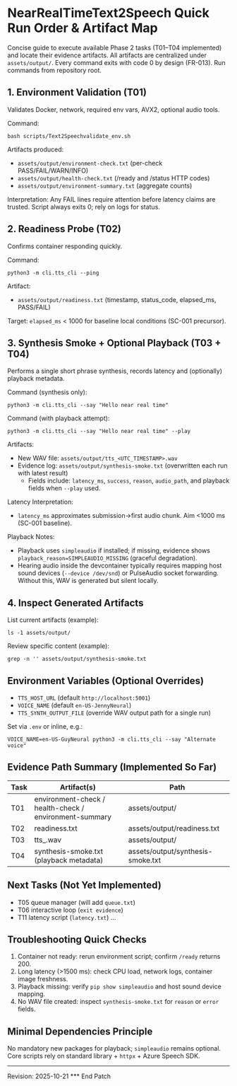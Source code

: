# NearRealTimeText2Speech Quick Run Order & Artifact Map

Concise guide to execute available Phase 2 tasks (T01–T04 implemented) and locate their evidence artifacts. All artifacts are centralized under `assets/output/`. Every command exits with code 0 by design (FR-013). Run commands from repository root.

## 1. Environment Validation (T01)
Validates Docker, network, required env vars, AVX2, optional audio tools.

Command:
```
bash scripts/Text2Speechvalidate_env.sh
```
Artifacts produced:
- `assets/output/environment-check.txt` (per-check PASS/FAIL/WARN/INFO)
- `assets/output/health-check.txt` (/ready and /status HTTP codes)
- `assets/output/environment-summary.txt` (aggregate counts)

Interpretation: Any FAIL lines require attention before latency claims are trusted. Script always exits 0; rely on logs for status.

## 2. Readiness Probe (T02)
Confirms container responding quickly.

Command:
```
python3 -m cli.tts_cli --ping
```
Artifact:
- `assets/output/readiness.txt` (timestamp, status_code, elapsed_ms, PASS/FAIL)

Target: `elapsed_ms` < 1000 for baseline local conditions (SC-001 precursor).

## 3. Synthesis Smoke + Optional Playback (T03 + T04)
Performs a single short phrase synthesis, records latency and (optionally) playback metadata.

Command (synthesis only):
```
python3 -m cli.tts_cli --say "Hello near real time"
```
Command (with playback attempt):
```
python3 -m cli.tts_cli --say "Hello near real time" --play
```
Artifacts:
- New WAV file: `assets/output/tts_<UTC_TIMESTAMP>.wav`
- Evidence log: `assets/output/synthesis-smoke.txt` (overwritten each run with latest result)
  - Fields include: `latency_ms`, `success`, `reason`, `audio_path`, and playback fields when `--play` used.

Latency Interpretation:
- `latency_ms` approximates submission→first audio chunk. Aim <1000 ms (SC-001 baseline).

Playback Notes:
- Playback uses `simpleaudio` if installed; if missing, evidence shows `playback_reason=SIMPLEAUDIO_MISSING` (graceful degradation).
- Hearing audio inside the devcontainer typically requires mapping host sound devices (`--device /dev/snd`) or PulseAudio socket forwarding. Without this, WAV is generated but silent locally.

## 4. Inspect Generated Artifacts
List current artifacts (example):
```
ls -1 assets/output/
```
Review specific content (example):
```
grep -n '' assets/output/synthesis-smoke.txt
```

## Environment Variables (Optional Overrides)
- `TTS_HOST_URL` (default `http://localhost:5001`)
- `VOICE_NAME` (default `en-US-JennyNeural`)
- `TTS_SYNTH_OUTPUT_FILE` (override WAV output path for a single run)

Set via `.env` or inline, e.g.:
```
VOICE_NAME=en-US-GuyNeural python3 -m cli.tts_cli --say "Alternate voice"
```

## Evidence Path Summary (Implemented So Far)
| Task | Artifact(s) | Path |
|------|-------------|------|
| T01 | environment-check / health-check / environment-summary | assets/output/ |
| T02 | readiness.txt | assets/output/readiness.txt |
| T03 | tts_<timestamp>.wav | assets/output/ |
| T04 | synthesis-smoke.txt (playback metadata) | assets/output/synthesis-smoke.txt |

## Next Tasks (Not Yet Implemented)
- T05 queue manager (will add `queue.txt`)
- T06 interactive loop (`exit evidence`)
- T11 latency script (`latency.txt`)
…

## Troubleshooting Quick Checks
1. Container not ready: rerun environment script; confirm `/ready` returns 200.
2. Long latency (>1500 ms): check CPU load, network logs, container image freshness.
3. Playback missing: verify `pip show simpleaudio` and host sound device mapping.
4. No WAV file created: inspect `synthesis-smoke.txt` for `reason` or `error` fields.

## Minimal Dependencies Principle
No mandatory new packages for playback; `simpleaudio` remains optional. Core scripts rely on standard library + `httpx` + Azure Speech SDK.

---
Revision: 2025-10-21
*** End Patch